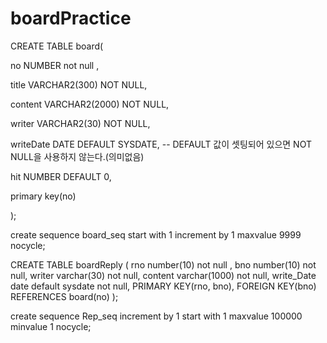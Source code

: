 # boardPractice

CREATE TABLE board(

no NUMBER not null ,

title VARCHAR2(300) NOT NULL,

content VARCHAR2(2000) NOT NULL,

writer VARCHAR2(30) NOT NULL,

writeDate DATE DEFAULT SYSDATE, -- DEFAULT 값이 셋팅되어 있으면 NOT NULL을 사용하지 않는다.(의미없음)

hit NUMBER DEFAULT 0,

primary key(no)

);


create sequence board_seq
start with 1 increment by 1
maxvalue 9999 nocycle;

  CREATE TABLE boardReply (
   rno       number(10)          not null ,
   bno       number(10)          not null,
   writer       varchar(30)      not null,
   content    varchar(1000)      not null,
   write_Date    date   default sysdate not null,
   PRIMARY KEY(rno, bno),
   FOREIGN KEY(bno) REFERENCES board(no)
);

create sequence Rep_seq
increment by 1
start with 1
maxvalue 100000
minvalue 1
nocycle;
